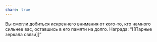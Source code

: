 ```yaml
---
share: true
---
```

Вы смогли добиться искреннего внимания от кого-то, кто намного сильнее вас, оставшись в его памяти на долго. 
Награда: “[[Парные зеркала связи]]” 